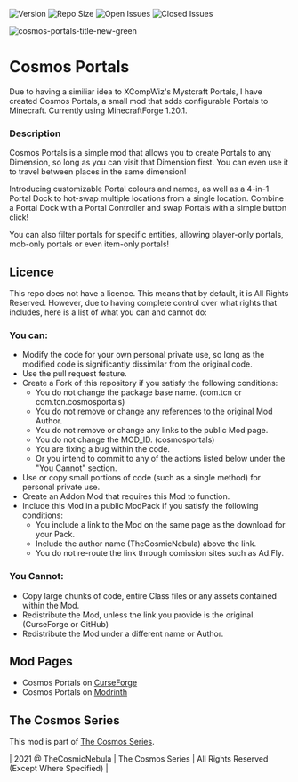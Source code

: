 ![Version](https://img.shields.io/badge/VERSION-1.20.1-success?style=for-the-badge) ![Repo Size](https://img.shields.io/github/repo-size/TheCosmicNebula/CosmosPortals?label=REPO%20SIZE&style=for-the-badge) ![Open Issues](https://img.shields.io/github/issues/TheCosmicNebula/CosmosPortals?style=for-the-badge) ![Closed Issues](https://img.shields.io/github/issues-closed/TheCosmicNebula/CosmosPortals?color=green&style=for-the-badge) 

![cosmos-portals-title-new-green](https://github.com/user-attachments/assets/7b992fef-3abd-48ba-94e6-5f718568420f)

# Cosmos Portals
Due to having a similiar idea to XCompWiz's Mystcraft Portals, I have created Cosmos Portals, a small mod that adds configurable Portals to Minecraft. Currently using MinecraftForge 1.20.1.

### Description
Cosmos Portals is a simple mod that allows you to create Portals to any Dimension, so long as you can visit that Dimension first. You can even use it to travel between places in the same dimension!

Introducing customizable Portal colours and names, as well as a 4-in-1 Portal Dock to hot-swap multiple locations from a single location. Combine a Portal Dock with a Portal Controller and swap Portals with a simple button click!

You can also filter portals for specific entities, allowing player-only portals, mob-only portals or even item-only portals!

## Licence
This repo does not have a licence. This means that by default, it is All Rights Reserved. However, due to having complete control over what rights that includes, here is a list of what you can and cannot do:

### You can:
 - Modify the code for your own personal private use, so long as the modified code is significantly dissimilar from the original code.
 - Use the pull request feature.
 - Create a Fork of this repository if you satisfy the following conditions:
   - You do not change the package base name. (com.tcn or com.tcn.cosmosportals)
   - You do not remove or change any references to the original Mod Author.
   - You do not remove or change any links to the public Mod page.
   - You do not change the MOD_ID. (cosmosportals)
   - You are fixing a bug within the code.
   - Or you intend to commit to any of the actions listed below under the "You Cannot" section.
 - Use or copy small portions of code (such as a single method) for personal private use.
 - Create an Addon Mod that requires this Mod to function.
 - Include this Mod in a public ModPack if you satisfy the following conditions:
   - You include a link to the Mod on the same page as the download for your Pack.
   - Include the author name (TheCosmicNebula) above the link.
   - You do not re-route the link through comission sites such as Ad.Fly.

### You Cannot:
 - Copy large chunks of code, entire Class files or any assets contained within the Mod.
 - Redistribute the Mod, unless the link you provide is the original. (CurseForge or GitHub)
 - Redistribute the Mod under a different name or Author.

## Mod Pages
- Cosmos Portals on [CurseForge](https://www.curseforge.com/minecraft/mc-mods/cosmos-portals)
- Cosmos Portals on [Modrinth](https://modrinth.com/mod/cosmos-portals)

## The Cosmos Series
This mod is part of [The Cosmos Series](https://www.github.com/TheCosmosSeries).

| 2021 @ TheCosmicNebula | The Cosmos Series | All Rights Reserved (Except Where Specified) |
